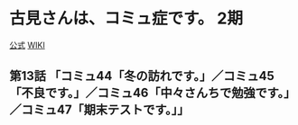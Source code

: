 # 古見さんは、コミュ症です。 2期

[公式](https://komisan-official.com/) 
[WIKI](https://ja.wikipedia.org/wiki/%E5%8F%A4%E8%A6%8B%E3%81%95%E3%82%93%E3%81%AF%E3%80%81%E3%82%B3%E3%83%9F%E3%83%A5%E7%97%87%E3%81%A7%E3%81%99%E3%80%82) 

## 第13話 「コミュ44「冬の訪れです。」／コミュ45「不良です。」／コミュ46「中々さんちで勉強です。」／コミュ47「期末テストです。」」
